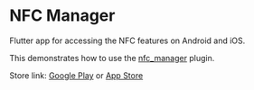 # NFC Manager

Flutter app for accessing the NFC features on Android and iOS.

This demonstrates how to use the [nfc_manager](https://github.com/okadan/flutter-nfc-manager) plugin.

Store link: [Google Play](https://play.google.com/store/apps/details?id=com.naokiokada.nfcmanager) or [App Store](https://apps.apple.com/us/app/nfc-manager/id1497139504)
